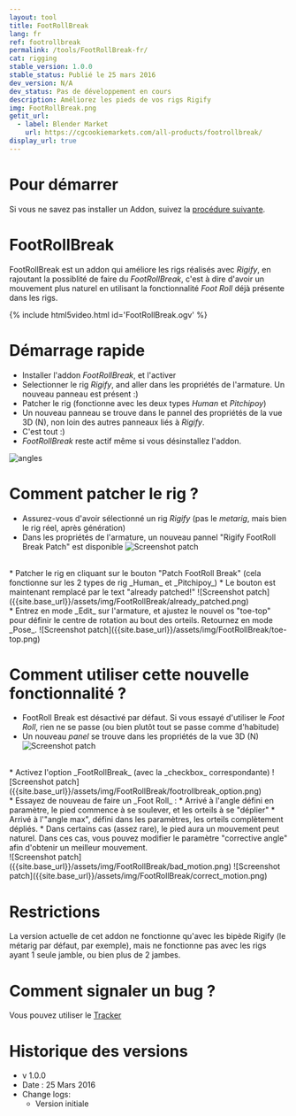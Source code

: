 ```yaml
---
layout: tool
title: FootRollBreak
lang: fr
ref: footrollbreak
permalink: /tools/FootRollBreak-fr/
cat: rigging
stable_version: 1.0.0
stable_status: Publié le 25 mars 2016
dev_version: N/A
dev_status: Pas de développement en cours
description: Améliorez les pieds de vos rigs Rigify
img: FootRollBreak.png
getit_url:
  - label: Blender Market
    url: https://cgcookiemarkets.com/all-products/footrollbreak/
display_url: true
---
```


# Pour démarrer
Si vous ne savez pas installer un Addon, suivez la [procédure suivante][1].  

# FootRollBreak
FootRollBreak est un addon qui améliore les rigs réalisés avec _Rigify_, en rajoutant la possiblité de faire du _FootRollBreak_, c'est à dire d'avoir un mouvement plus naturel en utilisant la fonctionnalité _Foot Roll_ déjà présente dans les rigs.

{% include html5video.html id='FootRollBreak.ogv' %}  

# Démarrage rapide

*  Installer l'addon _FootRollBreak_, et l'activer
*  Selectionner le rig _Rigify_, and aller dans les propriétés de l'armature. Un nouveau panneau est présent :)
*  Patcher le rig (fonctionne avec les deux types _Human_ et _Pitchipoy_)
*  Un nouveau panneau se trouve dans le pannel des propriétés de la vue 3D (N), non loin des autres panneaux liés à _Rigify_.
*  C'est tout :)
*  _FootRollBreak_ reste actif même si vous désinstallez l'addon.

![angles]({{site.base_url}}/assets/img/FootRollBreak/angles.png)

# Comment patcher le rig ?

*  Assurez-vous d'avoir sélectionné un rig _Rigify_ (pas le _metarig_, mais bien le rig réel, après génération)
*  Dans les propriétés de l'armature, un nouveau pannel "Rigify FootRoll Break Patch" est disponible
![Screenshot patch]({{site.base_url}}/assets/img/FootRollBreak/addon_panel.png)  
<br/>
*  Patcher le rig en cliquant sur le bouton "Patch FootRoll Break" (cela fonctionne sur les 2 types de rig _Human_ et _Pitchipoy_)
*  Le bouton est maintenant remplacé par le text "already patched!"
![Screenshot patch]({{site.base_url}}/assets/img/FootRollBreak/already_patched.png)  
<br/>
* Entrez en mode _Edit_ sur l'armature, et ajustez le nouvel os "toe-top" pour définir le centre de rotation au bout des orteils. Retournez en mode _Pose_.  
![Screenshot patch]({{site.base_url}}/assets/img/FootRollBreak/toe-top.png)  
<br/>

# Comment utiliser cette nouvelle fonctionnalité ?

*  FootRoll Break est désactivé par défaut. Si vous essayé d'utiliser le _Foot Roll_, rien ne se passe (ou bien plutôt tout se passe comme d'habitude)
*  Un nouveau _panel_ se trouve dans les propriétés de la vue 3D (N)  
![Screenshot patch]({{site.base_url}}/assets/img/FootRollBreak/ui_panel.png)  
<br/>
*  Activez l'option _FootRollBreak_ (avec la _checkbox_ correspondante)  
![Screenshot patch]({{site.base_url}}/assets/img/FootRollBreak/footrollbreak_option.png)  
<br/>
*  Essayez de nouveau de faire un _Foot Roll_ :
  *  Arrivé à l'angle défini en paramètre, le pied commence à se soulever, et les orteils à se "déplier"
  *  Arrivé à l'"angle max", défini dans les paramètres, les orteils complètement dépliés.
  *  Dans certains cas (assez rare), le pied aura un mouvement peut naturel. Dans ces cas, vous pouvez modifier le paramètre "corrective angle" afin d'obtenir un meilleur mouvement.
  <br/>
  ![Screenshot patch]({{site.base_url}}/assets/img/FootRollBreak/bad_motion.png)
  ![Screenshot patch]({{site.base_url}}/assets/img/FootRollBreak/correct_motion.png)

# Restrictions

  La version actuelle de cet addon ne fonctionne qu'avec les bipède Rigify (le métarig par défaut, par exemple), mais ne fonctionne pas avec les rigs ayant 1 seule jamble, ou bien plus de 2 jambes.

# Comment signaler un bug ?
  Vous pouvez utiliser le  [Tracker][2]

# Historique des versions
*  v 1.0.0
  *  Date : 25 Mars 2016
  * Change logs:
    * Version initiale

[1]: {{site.base_url}}/AddonInstallation-fr/
[2]: https://github.com/julienduroure/FootRollBreak/issues/
